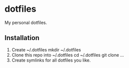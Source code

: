 # dotfiles #

My personal dotfiles.

## Installation ##

1. Create ~/.dotfiles
    mkdir ~/.dotfiles
2. Clone this repo into ~/.dotfiles
    cd ~/.dotfiles
    git clone ...
3. Create symlinks for all dotfiles you like.
